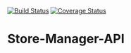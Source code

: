 
[![Build Status](https://travis-ci.org/Allan690/Store-Manager-API.svg?branch=master)](https://travis-ci.org/Allan690/Store-Manager-API)
[![Coverage Status](https://coveralls.io/repos/github/Allan690/Store-Manager-API/badge.svg?branch=master)](https://coveralls.io/github/Allan690/Store-Manager-API?branch=master)


# Store-Manager-API
